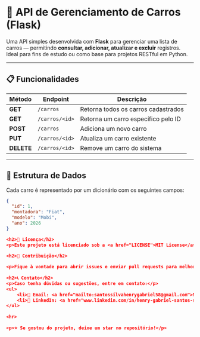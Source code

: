 # 🚗 API de Gerenciamento de Carros (Flask)

Uma API simples desenvolvida com **Flask** para gerenciar uma lista de carros — permitindo **consultar, adicionar, atualizar e excluir** registros.  
Ideal para fins de estudo ou como base para projetos RESTful em Python.

---

## 📋 Funcionalidades

| Método | Endpoint | Descrição |
|--------|-----------|-----------|
| **GET** | `/carros` | Retorna todos os carros cadastrados |
| **GET** | `/carros/<id>` | Retorna um carro específico pelo ID |
| **POST** | `/carros` | Adiciona um novo carro |
| **PUT** | `/carros/<id>` | Atualiza um carro existente |
| **DELETE** | `/carros/<id>` | Remove um carro do sistema |

---

## 🧱 Estrutura de Dados

Cada carro é representado por um dicionário com os seguintes campos:

```json
{
  "id": 1,
  "montadora": "Fiat",
  "modelo": "Mobi",
  "ano": 2026
}

<h2>📄 Licença</h2>
<p>Este projeto está licenciado sob a <a href="LICENSE">MIT License</a>.</p>
    
<h2>🤝 Contribuição</h2>

<p>Fique à vontade para abrir issues e enviar pull requests para melhorias no projeto!</p>
    
<h2>📞 Contato</h2>
<p>Caso tenha dúvidas ou sugestões, entre em contato:</p>
<ul>
    <li>📧 Email: <a href="mailto:santossilvahenrygabriel58@gmail.com">Meu email de contato</a></li>
    <li>🔗 LinkedIn: <a href="www.linkedin.com/in/henry-gabriel-santos-silva-6ba776209">Meu Perfil linkedin</a></li>
</ul>
    
<hr>
    
<p>⭐ Se gostou do projeto, deixe um star no repositório!</p>
